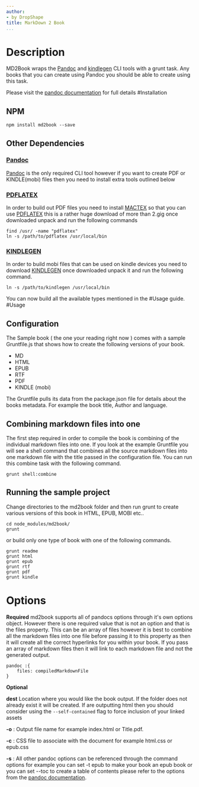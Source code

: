 ```yaml
---
author:
- by DropShape
title: MarkDown 2 Book
...
```


Description
===========

MD2Book wraps the [Pandoc](http://johnmacfarlane.net/pandoc) and
[kindlegen](http://www.amazon.com/gp/feature.html?ie=UTF8&docId=1000234621)
CLI tools with a grunt task. Any books that you can create using Pandoc
you should be able to create using this task.

Please visit the [pandoc
documentation](http://johnmacfarlane.net/pandoc/README.html) for full
details \#Installation

NPM
---

    npm install md2book --save

Other Dependencies
------------------

### [Pandoc](http://johnmacfarlane.net/pandoc)

[Pandoc](http://johnmacfarlane.net/pandoc) is the only required CLI tool
however if you want to create PDF or KINDLE(mobi) files then you need to
install extra tools outlined below

### [PDFLATEX](http://www.tug.org/mactex/)

In order to build out PDF files you need to install
[MACTEX](http://www.tug.org/mactex/) so that you can use
[PDFLATEX](http://www.tug.org/mactex/) this is a rather huge download of
more than 2.gig once downloaded unpack and run the following commands

    find /usr/ -name "pdflatex"
    ln -s /path/to/pdflatex /usr/local/bin

### [KINDLEGEN](http://www.amazon.com/gp/feature.html?ie=UTF8&docId=1000765211)

In order to build mobi files that can be used on kindle devices you need
to download
[KINDLEGEN](http://www.amazon.com/gp/feature.html?ie=UTF8&docId=1000765211)
once downloaded unpack it and run the following command.

    ln -s /path/to/kindlegen /usr/local/bin

You can now build all the available types mentioned in the \#Usage
guide. \#Usage

Configuration
-------------

The Sample book ( the one your reading right now ) comes with a sample
Gruntfile.js that shows how to create the following versions of your
book.

-   MD
-   HTML
-   EPUB
-   RTF
-   PDF
-   KINDLE (mobi)

The Gruntfile pulls its data from the package.json file for details
about the books metadata. For example the book title, Author and
language.

Combining markdown files into one
---------------------------------

The first step required in order to compile the book is combining of the
individual markdown files into one. If you look at the example Gruntfile
you will see a shell command that combines all the source markdown files
into one markdown file with the title passed in the configuration file.
You can run this combine task with the following command.

    grunt shell:combine

Running the sample project
--------------------------

Change directories to the md2book folder and then run grunt to create
various versions of this book in HTML, EPUB, MOBI etc..

    cd node_modules/md2book/
    grunt

or build only one type of book with one of the following commands.

    grunt readme
    grunt html
    grunt epub
    grunt rtf
    grunt pdf
    grunt kindle

Options
=======

**Required** md2book supports all of pandocs options through it's own
options object. However there is one required value that is not an
option and that is the files property. This can be an array of files
however it is best to combine all the markdown files into one file
before passing it to this property as then it will create all the
correct hyperlinks for you within your book. If you pass an array of
markdown files then it will link to each markdown file and not the
generated output.

    pandoc :{
        files: compiledMarkdownFile
    }

**Optional**

**dest** Location where you would like the book output. If the folder
does not already exist it will be created. If are outputting html then
you should consider using the `--self-contained` flag to force inclusion
of your linked assets

**-o** : Output file name for example index.html or Title.pdf.

**-c** : CSS file to associate with the document for example html.css or
epub.css

**-s** : All other pandoc options can be referenced through the command
options for example you can set -t epub to make your book an epub book
or you can set --toc to create a table of contents please refer to the
options from the [pandoc
documentation](http://johnmacfarlane.net/pandoc/README.html).

